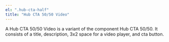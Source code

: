 ```yaml
---
el: ".hub-cta-half"
title: "Hub CTA 50/50 Video"
---
```

A Hub CTA 50/50 Video is a variant of the component Hub CTA 50/50. It consists of a title, description, 3x2 space for a video player, and cta button. 
